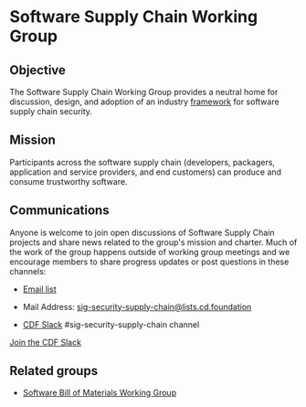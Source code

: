 # Software Supply Chain Working Group

[//]: # '## Quick links'


## Objective

The Software Supply Chain Working Group provides a neutral home for discussion, design, and adoption of an industry [framework](framework.md) for software supply chain security.

## Mission

Participants across the software supply chain (developers, packagers, application and service providers, and end customers) can produce and consume trustworthy software.


[//]: # "# Governance"

[//]: # "[SIG-Security charter](governance/charter.md) outlines the scope  of our group activities, as part of our [governance process](governance) which details how we work."

## Communications

Anyone is welcome to join open discussions of Software Supply Chain projects and share news related to the group's mission and charter. Much of the work of the group happens outside of working group meetings and we encourage members to share progress updates or post questions in these channels:

* [Email list](https://lists.cd.foundation/g/sig-security-supply-chain)
- Mail Address: sig-security-supply-chain@lists.cd.foundation
* [CDF Slack](https://cdeliveryfdn.slack.com/) #sig-security-supply-chain channel

[Join the CDF Slack](https://join.slack.com/t/cdeliveryfdn/shared_invite/enQtNzk2OTgxNzY2NzkwLTQ3Zjg0OGJhZjdiMjlkMjZjZjJjN2EwZDg1Mjk3ODJkMzdmYjdmNTk0MWI2ZjI2MzgzNWExN2E3ZWExZGIyZDM)

[//]: * '## Meeting times'


## Related groups

* [Software Bill of Materials Working Group](https://www.it-cisq.org/software-bill-of-materials/index.htm)


[//]: * '### Working Group Chairs'


[//]: # "### Working Group Members"

[//]: # "Membership governance can be viewed [here](https://github.com/cncf/sig-security/blob/master/governance/roles.md#role-of-members)."

[//]: # "## Past events and meetings"

[//]: # "For more details on past events and meetings, please see our [past events page](past-events.md)"
